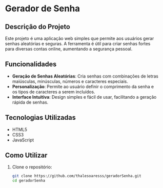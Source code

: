 # Gerador de Senha

## Descrição do Projeto

Este projeto é uma aplicação web simples que permite aos usuários gerar senhas aleatórias e seguras. A ferramenta é útil para criar senhas fortes para diversas contas online, aumentando a segurança pessoal.

## Funcionalidades

- **Geração de Senhas Aleatórias**: Cria senhas com combinações de letras maiúsculas, minúsculas, números e caracteres especiais.
- **Personalização**: Permite ao usuário definir o comprimento da senha e os tipos de caracteres a serem incluídos.
- **Interface Intuitiva**: Design simples e fácil de usar, facilitando a geração rápida de senhas.

## Tecnologias Utilizadas

- HTML5
- CSS3
- JavaScript

## Como Utilizar

1. Clone o repositório:

   ```bash
   git clone https://github.com/thalesoaresss/geradorSenha.git
   cd geradorSenha
